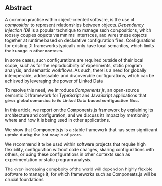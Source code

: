 ## Abstract
<!-- Context      -->
A common practise within object-oriented software,
is the use of _composition_ to represent relationships between objects.
_Dependency Injection (DI)_ is a popular technique to manage such compositions,
which loosely couples objects via minimal interfaces,
and wires these objects together at runtime based on declarative configuration files.
Configurations for existing DI frameworks typically only have local semantics,
which limits their usage in other contexts.
<!-- Need         -->
In some cases, such configurations are required outside of their local scope,
such as for the reproducibility of experiments, static program analysis, and semantic workflows.
As such, there is a need for globally interoperable, addressable, and discoverable configurations,
which can be achieved by leveraging the power of Linked Data.
<!-- Task         -->
To resolve this need, we introduce _Components.js_,
an open-source semantic DI framework for TypeScript and JavaScript applications
that gives global semantics to its Linked Data-based configuration files.
<!-- Object       -->
In this article, we report on the Components.js framework
by explaining its architecture and configuration,
and we discuss its impact by mentioning where and how it is being used in other applications.
<!-- Findings     -->
We show that Components.js is a stable framework that has seen significant uptake during the last couple of years.
<!-- Conclusion   -->
We recommend it to be used within software projects that require
high flexibility,
configuration without code changes,
sharing configurations with others,
or using these configurations in other contexts such as experimentation or static program analysis.
<!-- Perspectives -->
The ever-increasing complexity of the world will depend on highly flexible software to manage it,
for which frameworks such as Components.js will be crucial foundations.
